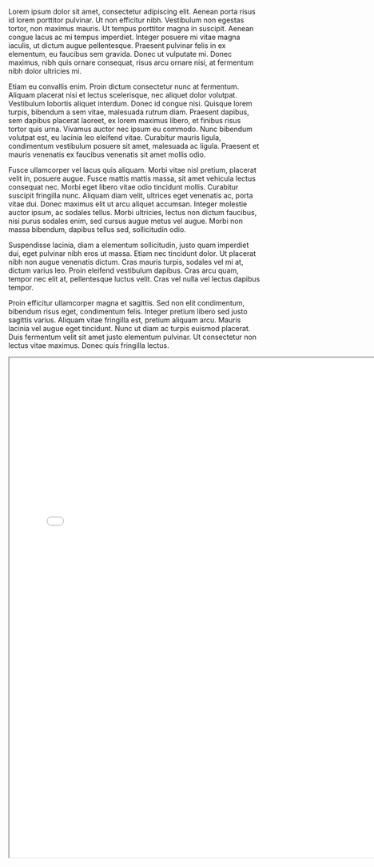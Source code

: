 Lorem ipsum dolor sit amet, consectetur adipiscing elit. Aenean porta risus id lorem porttitor pulvinar. Ut non efficitur nibh. Vestibulum non egestas tortor, non maximus mauris. Ut tempus porttitor magna in suscipit. Aenean congue lacus ac mi tempus imperdiet. Integer posuere mi vitae magna iaculis, ut dictum augue pellentesque. Praesent pulvinar felis in ex elementum, eu faucibus sem gravida. Donec ut vulputate mi. Donec maximus, nibh quis ornare consequat, risus arcu ornare nisi, at fermentum nibh dolor ultricies mi.

Etiam eu convallis enim. Proin dictum consectetur nunc at fermentum. Aliquam placerat nisi et lectus scelerisque, nec aliquet dolor volutpat. Vestibulum lobortis aliquet interdum. Donec id congue nisi. Quisque lorem turpis, bibendum a sem vitae, malesuada rutrum diam. Praesent dapibus, sem dapibus placerat laoreet, ex lorem maximus libero, et finibus risus tortor quis urna. Vivamus auctor nec ipsum eu commodo. Nunc bibendum volutpat est, eu lacinia leo eleifend vitae. Curabitur mauris ligula, condimentum vestibulum posuere sit amet, malesuada ac ligula. Praesent et mauris venenatis ex faucibus venenatis sit amet mollis odio.

Fusce ullamcorper vel lacus quis aliquam. Morbi vitae nisl pretium, placerat velit in, posuere augue. Fusce mattis mattis massa, sit amet vehicula lectus consequat nec. Morbi eget libero vitae odio tincidunt mollis. Curabitur suscipit fringilla nunc. Aliquam diam velit, ultrices eget venenatis ac, porta vitae dui. Donec maximus elit ut arcu aliquet accumsan. Integer molestie auctor ipsum, ac sodales tellus. Morbi ultricies, lectus non dictum faucibus, nisi purus sodales enim, sed cursus augue metus vel augue. Morbi non massa bibendum, dapibus tellus sed, sollicitudin odio.

Suspendisse lacinia, diam a elementum sollicitudin, justo quam imperdiet dui, eget pulvinar nibh eros ut massa. Etiam nec tincidunt dolor. Ut placerat nibh non augue venenatis dictum. Cras mauris turpis, sodales vel mi at, dictum varius leo. Proin eleifend vestibulum dapibus. Cras arcu quam, tempor nec elit at, pellentesque luctus velit. Cras vel nulla vel lectus dapibus tempor.

Proin efficitur ullamcorper magna et sagittis. Sed non elit condimentum, bibendum risus eget, condimentum felis. Integer pretium libero sed justo sagittis varius. Aliquam vitae fringilla est, pretium aliquam arcu. Mauris lacinia vel augue eget tincidunt. Nunc ut diam ac turpis euismod placerat. Duis fermentum velit sit amet justo elementum pulvinar. Ut consectetur non lectus vitae maximus. Donec quis fringilla lectus.


<!--	Exported from Voyant Tools (voyant-tools.org).
The iframe src attribute below uses a relative protocol to better function with both
http and https sites, but if you're embedding this into a local web page (file protocol)
you should add an explicit protocol (https if you're using voyant-tools.org, otherwise
it depends on this server.
Feel free to change the height and width values or other styling below: -->
<!--	Exported from Voyant Tools (voyant-tools.org).
The iframe src attribute below uses a relative protocol to better function with both
http and https siteshttps://github.com/Logan-ML, but if you're embedding this into a local web page (file protocol)
you should add an explicit protocol (https if you're using voyant-tools.org, otherwise
it depends on this server.
Feel free to change the height and width values or other styling below: -->
<!--
<iframe style='width: 477px; height: 399px;' src='https://voyant-tools.org/tool/CollocatesGraph/?query=humanities&query=novel&query=digital&mode=corpus&corpus=6384e50b4b967548abd07557ddcca2ae'></iframe>
-->


<iframe style="width: 750px; height: 1000px;" src="processing/index.html"></iframe>

